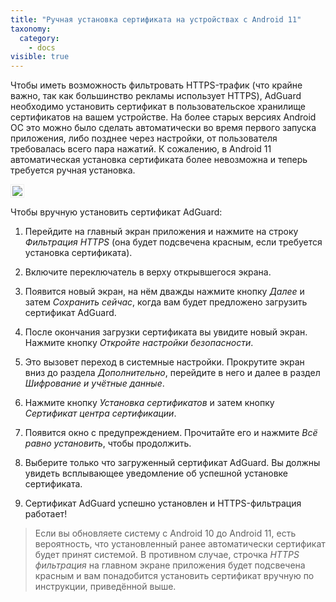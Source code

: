 ```yaml
---
title: "Ручная установка сертификата на устройствах с Android 11"
taxonomy:
  category:
    - docs
visible: true
---
```


Чтобы иметь возможность фильтровать HTTPS-трафик (что крайне важно, так как большинство рекламы использует HTTPS), AdGuard необходимо установить сертификат в пользовательское хранилище сертификатов на вашем устройстве. На более старых версиях Android ОС это можно было сделать автоматически во время первого запуска приложения, либо позднее через настройки, от пользователя требовалась всего пара нажатий. К сожалению, в Android 11 автоматическая установка сертификата более невозможна и теперь требуется ручная установка.

<img src="https://cdn.adguard.com/public/Adguard/Blog/Android/3-5/cert-ru.gif" style="border: 1px solid #efefef; max-width: 350px; padding: 2px;">

Чтобы вручную установить сертификат AdGuard:

1. Перейдите на главный экран приложения и нажмите на строку _Фильтрация HTTPS_ (она будет подсвечена красным, если требуется установка сертификата).

2. Включите переключатель в верху открывшегося экрана.

3. Появится новый экран, на нём дважды нажмите кнопку _Далее_ и затем _Сохранить сейчас_, когда вам будет предложено загрузить сертификат AdGuard.

4. После окончания загрузки сертификата вы увидите новый экран. Нажмите кнопку _Откройте настройки безопасности_.

5. Это вызовет переход в системные настройки. Прокрутите экран вниз до раздела _Дополнительно_, перейдите в него и далее в раздел _Шифрование и учётные данные_.

6. Нажмите кнопку _Установка сертификатов_ и затем кнопку _Сертификат центра сертификации_.

7. Появится окно с предупреждением. Прочитайте его и нажмите _Всё равно установить_, чтобы продолжить.

8. Выберите только что загруженный сертификат AdGuard. Вы должны увидеть всплывающее уведомление об успешной установке сертификата.

9. Сертификат AdGuard успешно установлен и HTTPS-фильтрация работает!

> Если вы обновляете систему с Android 10 до Android 11, есть вероятность, что установленный ранее автоматически сертификат будет принят системой. В противном случае, строчка _HTTPS фильтрация_ на главном экране приложения будет подсвечена красным и вам понадобится установить сертификат вручную по инструкции, приведённой выше.
